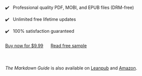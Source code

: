 <p class="lead">✔️ &nbsp; Professional quality PDF, MOBI, and EPUB files (DRM-free)</p>
<p class="lead">✔️ &nbsp; Unlimited free lifetime updates</p>
<p class="lead">✔️ &nbsp; 100% satisfaction guaranteed</p>

<div class="row" style="padding-top:10px; margin-bottom:55px">
  <div class="col-sm-12">
    <a class="btn btn-success btn-lg" style="margin-right: 20px; margin-top: 5px" href="https://gum.co/markdownguide?wanted=true">Buy now for $9.99</a>
    <a class="btn btn-outline-secondary btn-lg" style="margin-top: 5px" href="/assets/markdown-guide-sample.pdf">Read free sample</a>
  </div>
</div>

<p class="lead" style="padding-top:0px;"><em>The Markdown Guide</em> is also available on <a href="https://leanpub.com/themarkdownguide">Leanpub</a> and <a href="https://amzn.to/31FMLMA">Amazon</a>.</p>
